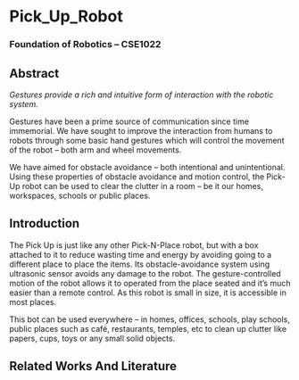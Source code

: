 # Pick_Up_Robot
### Foundation of Robotics – CSE1022



## Abstract

*Gestures provide a rich and intuitive form of interaction with the robotic system.*

Gestures have been a prime source of communication since time immemorial. We have sought to improve the interaction from humans to robots through some basic hand gestures which will control the movement of the robot – both arm and wheel movements.

We have aimed for obstacle avoidance – both intentional and unintentional. Using these properties of obstacle avoidance and motion control, the Pick-Up robot can be used to clear the clutter in a room – be it our homes, workspaces, schools or public places.

## Introduction

The Pick Up is just like any other Pick-N-Place robot, but with a box attached to it to reduce wasting time and energy by avoiding going to a different place to place the items. Its obstacle-avoidance system using ultrasonic sensor avoids any damage to the robot. The gesture-controlled motion of the robot allows it to operated from the place seated and it’s much easier than a remote control. As this robot is small in size, it is accessible in most places.

This bot can be used everywhere – in homes, offices, schools, play schools, public places such as café, restaurants, temples, etc to clean up clutter like papers, cups, toys or any small solid objects.

## Related Works And Literature
